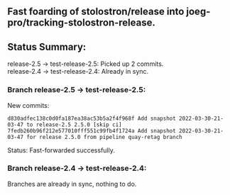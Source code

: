 ## Fast foarding of stolostron/release into joeg-pro/tracking-stolostron-release.

## Status Summary:

release-2.5 -> test-release-2.5: Picked up 2 commits.  
release-2.4 -> test-release-2.4: Already in sync.  

### Branch release-2.5 -> test-release-2.5:

New commits:

```
d830adfec138c0d0fa187ea38ac53b5a2f4f968f Add snapshot 2022-03-30-21-03-47 to release-2.5 2.5.0 [skip ci]
7fedb260b96f212e577010fff551c99fb4f1724a Add snapshot 2022-03-30-21-03-47 for release 2.5.0 from pipeline quay-retag branch
```

Status: Fast-forwarded successfully.

### Branch release-2.4 -> test-release-2.4:

Branches are already in sync, nothing to do.

